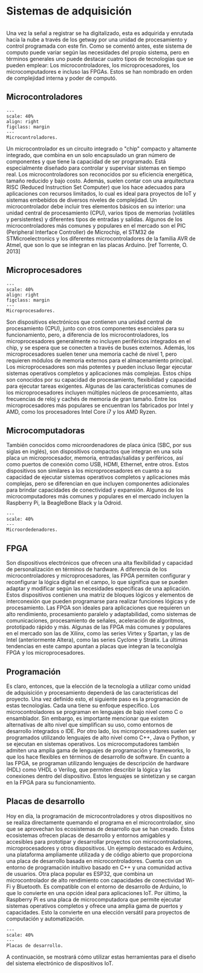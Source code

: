 # Sistemas de adquisición
```{contents}
```
Una vez la señal a registrar se ha digitalizado, esta es adquirida y enrutada hacia la nube a través de los getway por una unidad de procesamiento y control programada con este fin. Como se comentó antes, este sistema de computo puede variar según las necesidades del propio sistema, pero en términos generales uno puede destacar cuatro tipos de tecnologías que se pueden emplear: Los microcontroladores, los microprocesadores, los microcomputadores e incluso las FPGAs. Estos se han nombrado en orden de complejidad interna y poder de computó. 

## Microcontroladores
```{figure} ../img/microcontroladores.png
---
scale: 40%
align: right
figclass: margin
---
Microcontroladores.
```
Un microcontrolador es un circuito integrado o "chip" compacto y altamente integrado, que combina en un solo encapsulado un gran número de componentes y que tiene la capacidad de ser programado. Está especialmente diseñado para controlar y supervisar sistemas en tiempo real. Los microcontroladores son reconocidos por su eficiencia energética, tamaño reducido y bajo costo. Además, suelen contar con una arquitectura RISC (Reduced Instruction Set Computer) que los hace adecuados para aplicaciones con recursos limitados, lo cual es ideal para proyectos de IoT y sistemas embebidos de diversos niveles de complejidad. Un microcontrolador debe incluir tres elementos básicos en su interior: una unidad central de procesamiento (CPU), varios tipos de memorias (volátiles y persistentes) y diferentes tipos de entradas y salidas. Algunos de los microcontroladores más comunes y populares en el mercado son el PIC (Peripheral Interface Controller) de Microchip, el STM32 de STMicroelectronics y los diferentes microcontroladores de la familia AVR de Atmel, que son lo que se integran en las placas Arduino. [ref Torrente, O. 2013]

## Microprocesadores
```{figure} ../img/microprocesadores.png
---
scale: 40%
align: right
figclass: margin
---
Microprocesadores.
```
Son dispositivos electrónicos que contienen una unidad central de procesamiento (CPU), junto con otros componentes esenciales para su funcionamiento, pero, a diferencia de los microcontroladores, los microprocesadores generalmente no incluyen periféricos integrados en el chip, y se espera que se conecten a través de buses externos. Además, los microprocesadores suelen tener una memoria caché de nivel 1, pero requieren módulos de memoria externos para el almacenamiento principal. Los microprocesadores son más potentes y pueden incluso llegar ejecutar sistemas operativos completos y aplicaciones más complejas. Estos chips son conocidos por su capacidad de procesamiento, flexibilidad y capacidad para ejecutar tareas exigentes. Algunas de las características comunes de los microprocesadores incluyen múltiples núcleos de procesamiento, altas frecuencias de reloj y cachés de memoria de gran tamaño. Entre los microprocesadores más populares se encuentran los fabricados por Intel y AMD, como los procesadores Intel Core i7 y los AMD Ryzen. 

## Microcomputadoras
También conocidos como microordenadores de placa única (SBC, por sus siglas en inglés), son dispositivos compactos que integran en una sola placa un microprocesador, memoria, entradas/salidas y periféricos, así como puertos de conexión como USB, HDMI, Ethernet, entre otros. Estos dispositivos son similares a los microprocesadores en cuanto a su capacidad de ejecutar sistemas operativos completos y aplicaciones más complejas, pero se diferencian en que incluyen componentes adicionales para brindar capacidades de conectividad y expansión. Algunos de los microcomputadores más comunes y populares en el mercado incluyen la Raspberry Pi, la BeagleBone Black y la Odroid.
```{figure} ../img/microcomputadoras.png
---
scale: 40%
---
Microordedenadores.
```

## FPGA
Son dispositivos electrónicos que ofrecen una alta flexibilidad y capacidad de personalización en términos de hardware. A diferencia de los microcontroladores y microprocesadores, las FPGA permiten configurar y reconfigurar la lógica digital en el campo, lo que significa que se pueden adaptar y modificar según las necesidades específicas de una aplicación. Estos dispositivos contienen una matriz de bloques lógicos y elementos de interconexión que pueden programarse para realizar funciones lógicas y de procesamiento. Las FPGA son ideales para aplicaciones que requieren un alto rendimiento, procesamiento paralelo y adaptabilidad, como sistemas de comunicaciones, procesamiento de señales, aceleración de algoritmos, prototipado rápido y más. Algunas de las FPGA más comunes y populares en el mercado son las de Xilinx, como las series Virtex y Spartan, y las de Intel (anteriormente Altera), como las series Cyclone y Stratix. La últimas tendencias en este campo apuntan a placas que integran la teconolgía FPGA y los microprocesadores. 

## Programación
Es claro, entonces, que la elección de la tecnología a utilizar como unidad de adquisición y procesamiento dependerá de las características del proyecto. Una vez definido esto, el siguiente paso es la programación de estas tecnologías. Cada una tiene su enfoque específico. Los microcontroladores se programan en lenguajes de bajo nivel como C o ensamblador. Sin embargo, es importante mencionar que existen alternativas de alto nivel que simplifican su uso, como entornos de desarrollo integrados o IDE. Por otro lado, los microprocesadores suelen ser programados utilizando lenguajes de alto nivel como C++, Java o Python, y se ejecutan en sistemas operativos. Los microcomputadores también admiten una amplia gama de lenguajes de programación y frameworks, lo que los hace flexibles en términos de desarrollo de software. En cuanto a las FPGA, se programan utilizando lenguajes de descripción de hardware (HDL) como VHDL o Verilog, que permiten describir la lógica y las conexiones dentro del dispositivo. Estos lenguajes se sintetizan y se cargan en la FPGA para su funcionamiento.

## Placas de desarrollo 
Hoy en día, la programación de microcontroladores y otros dispositivos no se realiza directamente quemando el programa en el microcontrolador, sino que se aprovechan los ecosistemas de desarrollo que se han creado. Estos ecosistemas ofrecen placas de desarrollo y entornos amigables y accesibles para prototipar y desarrollar proyectos con microcontroladores, microprocesadores y otros dispositivos. Un ejemplo destacado es Arduino, una plataforma ampliamente utilizada y de código abierto que proporciona una placa de desarrollo basada en microcontroladores. Cuenta con un entorno de programación intuitivo basado en C++ y una comunidad activa de usuarios. Otra placa popular es ESP32, que combina un microcontrolador de alto rendimiento con capacidades de conectividad Wi-Fi y Bluetooth. Es compatible con el entorno de desarrollo de Arduino, lo que lo convierte en una opción ideal para aplicaciones IoT. Por último, la Raspberry Pi es una placa de microcomputadora que permite ejecutar sistemas operativos completos y ofrece una amplia gama de puertos y capacidades. Esto la convierte en una elección versátil para proyectos de computación y automatización.
```{figure} ../img/placas_de_desarrollo.png
---
scale: 40%
---
Placas de desarrollo.
```
A continuación, se mostrará cómo utilizar estas herramientas para el diseño del sistema electrónico de dispositivos IoT.

